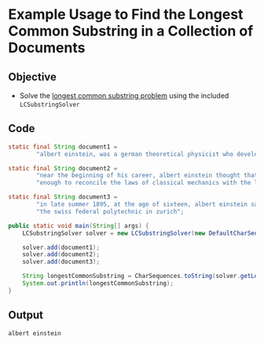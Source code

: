 # Example Usage to Find the Longest Common Substring in a Collection of Documents #

## Objective ##
  * Solve the [longest common substring problem](http://en.wikipedia.org/wiki/Longest_common_substring_problem) using the included `LCSubstringSolver`

## Code ##
```java
static final String document1 =
        "albert einstein, was a german theoretical physicist who developed the theory of general relativity";

static final String document2 =
        "near the beginning of his career, albert einstein thought that newtonian mechanics was no longer " +
        "enough to reconcile the laws of classical mechanics with the laws of the electromagnetic field";

static final String document3 =
        "in late summer 1895, at the age of sixteen, albert einstein sat the entrance examinations for " +
        "the swiss federal polytechnic in zurich";

public static void main(String[] args) {
    LCSubstringSolver solver = new LCSubstringSolver(new DefaultCharSequenceNodeFactory());

    solver.add(document1);
    solver.add(document2);
    solver.add(document3);

    String longestCommonSubstring = CharSequences.toString(solver.getLongestCommonSubstring());
    System.out.println(longestCommonSubstring);
}
```

## Output ##
```
albert einstein
```